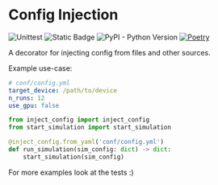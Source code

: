 # Config Injection

![Unittest](https://github.com/ahartlba/decorator_validation/actions/workflows/actions.yml/badge.svg?branch=main)
![Static Badge](https://img.shields.io/badge/https%3A%2F%2Fimg.shields.io%2Fbadge%2Fcode%2520style-black-black?label=codestyle)
![PyPI - Python Version](https://img.shields.io/pypi/pyversions/inject-config)
[![Poetry](https://img.shields.io/endpoint?url=https://python-poetry.org/badge/v0.json)](https://python-poetry.org/)

A decorator for injecting config from files and other sources.

Example use-case:

```yaml
# conf/config.yml
target_device: /path/to/device
n_runs: 12
use_gpu: false
```

```python
from inject_config import inject_config
from start_simulation import start_simulation

@inject_config.from_yaml('conf/config.yml')
def run_simulation(sim_config: dict) -> dict:
    start_simulation(sim_config)
```

For more examples look at the tests :)

